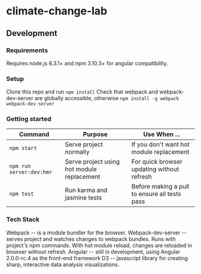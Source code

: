 # climate-change-lab

## Development

### Requirements

Requires node.js 6.3.1+ and npm 3.10.3+ for angular compatibility.

### Setup

Clone this repo and run `npm install`
Check that webpack and webpack-dev-server are globally accessible, otherwise `npm install -g webpack webpack-dev-server`

### Getting started

| Command | Purpose | Use When ... |
|------|---------|--------------|
| `npm start` | Serve project normally | If you don't want hot module replacement |
| `npm run server:dev:hmr` | Serve project using hot module replacement | For quick browser updating without refresh |
| `npm test` | Run karma and jasmine tests | Before making a pull to ensure all tests pass |


### Tech Stack

Webpack -- is a module bundler for the browser.
Webpack-dev-server -- serves project and watches changes to webpack bundles. Runs with project's npm commands. With hot module reload, changes are reloaded in browser without refresh.
Angular -- still in development, using Angular 2.0.0-rc.4 as the front-end framework
D3 -- javascript library for creating sharp, interactive data analysis visualizations.
